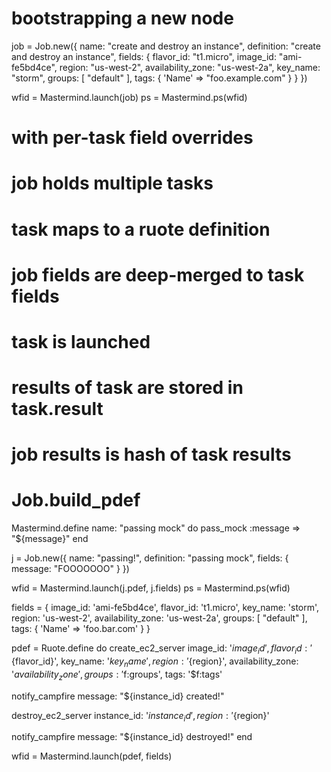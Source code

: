 # bootstrapping a new node

job = Job.new({
  name: "create and destroy an instance",
  definition: "create and destroy an instance",
  fields: {
    flavor_id: "t1.micro",
    image_id: "ami-fe5bd4ce",
    region: "us-west-2",
    availability_zone: "us-west-2a",
    key_name: "storm",
    groups: [ "default" ],
    tags: { 'Name' => "foo.example.com" }
  }
})

wfid = Mastermind.launch(job)
ps = Mastermind.ps(wfid)

# with per-task field overrides

# job holds multiple tasks
# task maps to a ruote definition
# job fields are deep-merged to task fields
# task is launched
# results of task are stored in task.result
# 
# job results is hash of task results
# 
# Job.build_pdef

Mastermind.define name: "passing mock" do
  pass_mock :message => "${message}"
end

j = Job.new({
  name: "passing!",
  definition: "passing mock",
  fields: {
    message: "FOOOOOOO"
  }
})

wfid = Mastermind.launch(j.pdef, j.fields)
ps = Mastermind.ps(wfid)


fields = {
  image_id: 'ami-fe5bd4ce',
  flavor_id: 't1.micro',
  key_name: 'storm',
  region: 'us-west-2',
  availability_zone: 'us-west-2a',
  groups: [ "default" ],
  tags: { 'Name' => 'foo.bar.com' }
}

pdef = Ruote.define do
  create_ec2_server image_id: '${image_id}',
    flavor_id: '${flavor_id}',
    key_name: '${key_name}',
    region: '${region}',
    availability_zone: '${availability_zone}',
    groups: '$f:groups',
    tags: '$f:tags'
    
  notify_campfire message: "${instance_id} created!"
  
  destroy_ec2_server instance_id: '${instance_id}',
    region: '${region}'
    
  notify_campfire message: "${instance_id} destroyed!"
end

wfid = Mastermind.launch(pdef, fields)